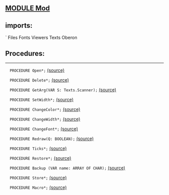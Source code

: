 
## [MODULE Mod](https://github.com/io-core/Mod/blob/main/Mod.Mod)

  ## imports:
` Files Fonts Viewers Texts Oberon
## Procedures:
---

`  PROCEDURE Open*;` [(source)](https://github.com/io-core/Mod/blob/main/Mod.Mod#L15)


`  PROCEDURE Delete*;` [(source)](https://github.com/io-core/Mod/blob/main/Mod.Mod#L36)


`  PROCEDURE GetArg(VAR S: Texts.Scanner);` [(source)](https://github.com/io-core/Mod/blob/main/Mod.Mod#L45)


`  PROCEDURE SetWidth*;` [(source)](https://github.com/io-core/Mod/blob/main/Mod.Mod#L54)


`  PROCEDURE ChangeColor*;` [(source)](https://github.com/io-core/Mod/blob/main/Mod.Mod#L60)


`  PROCEDURE ChangeWidth*;` [(source)](https://github.com/io-core/Mod/blob/main/Mod.Mod#L68)


`  PROCEDURE ChangeFont*;` [(source)](https://github.com/io-core/Mod/blob/main/Mod.Mod#L76)


`  PROCEDURE Redraw(Q: BOOLEAN);` [(source)](https://github.com/io-core/Mod/blob/main/Mod.Mod#L85)


`  PROCEDURE Ticks*;` [(source)](https://github.com/io-core/Mod/blob/main/Mod.Mod#L96)


`  PROCEDURE Restore*;` [(source)](https://github.com/io-core/Mod/blob/main/Mod.Mod#L100)


`  PROCEDURE Backup (VAR name: ARRAY OF CHAR);` [(source)](https://github.com/io-core/Mod/blob/main/Mod.Mod#L104)


`  PROCEDURE Store*;` [(source)](https://github.com/io-core/Mod/blob/main/Mod.Mod#L115)


`  PROCEDURE Macro*;` [(source)](https://github.com/io-core/Mod/blob/main/Mod.Mod#L142)

